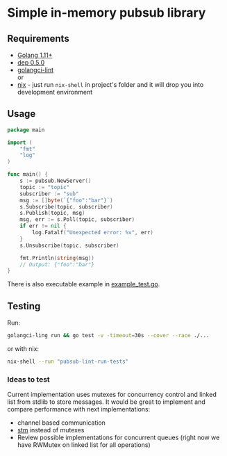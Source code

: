 # Simple in-memory pubsub library

## Requirements
 * [Golang 1.11+](https://golang.org/dl/)
 * [dep 0.5.0](https://github.com/golang/dep#installation)
 * [golangci-lint](https://github.com/golangci/golangci-lint)  
or 
 * [nix](https://nixos.org/nix/download.html) - just run `nix-shell` in project's folder and it will drop you into development environment

## Usage
```go
package main

import (
	"fmt"
	"log"
)

func main() {
	s := pubsub.NewServer()
	topic := "topic"
	subscriber := "sub"
	msg := []byte(`{"foo":"bar"}`)
	s.Subscribe(topic, subscriber)
	s.Publish(topic, msg)
	msg, err := s.Poll(topic, subscriber)
	if err != nil {
		log.Fatalf("Unexpected error: %v", err)
	}
	s.Unsubscribe(topic, subscriber)

	fmt.Println(string(msg))
	// Output: {"foo":"bar"}
}
```

There is also executable example in [example_test.go](example_test.go).

## Testing
Run:
```sh
golangci-ling run && go test -v -timeout=30s --cover --race ./...
```
or with nix: 
```sh
nix-shell --run "pubsub-lint-run-tests"
```

### Ideas to test
Current implementation uses mutexes for concurrency control and linked list from stdlib to store messages.
It would be great to implement and compare performance with next implementations:
 * channel based communication
 * [stm](https://github.com/lukechampine/stm) instead of mutexes
 * Review possible implementations for concurrent queues (right now we have RWMutex on linked list for all operations)

